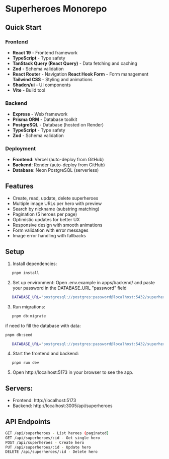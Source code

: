 # Superheroes Monorepo

## Quick Start

### Frontend

- **React 19** - Frontend framework
- **TypeScript** - Type safety
- **TanStack Query (React Query)** - Data fetching and caching
- **Zod** - Schema validation
- **React Router** - Navigation
  **React Hook Form** - Form management
  **Tailwind CSS** - Styling and animations
- **Shadcn/ui** - UI components
- **Vite** - Build tool

### Backend

- **Express** - Web framework
- **Prisma ORM** - Database toolkit
- **PostgreSQL** - Database (hosted on Render)
- **TypeScript** - Type safety
- **Zod** - Schema validation

### Deployment

- **Frontend**: Vercel (auto-deploy from GitHub)
- **Backend**: Render (auto-deploy from GitHub)
- **Database**: Neon PostgreSQL (serverless)

## Features

- Create, read, update, delete superheroes
- Multiple image URLs per hero with preview
- Search by nickname (substring matching)
- Pagination (5 heroes per page)
- Optimistic updates for better UX
- Responsive design with smooth animations
- Form validation with error messages
- Image error handling with fallbacks

## Setup

1. Install dependencies:

```bash
   pnpm install
```

2. Set up environment:
   Open .env.example in
   apps/backend/
   and paste your password in the DATABASE_URL "password" field

```bash
   DATABASE_URL="postgresql://postgres:password@localhost:5432/superheroes_db"
```

3. Run migrations:

```bash
   pnpm db:migrate
```

if need to fill the database with data:

```bash
pnpm db:seed
```

```bash
   DATABASE_URL="postgresql://postgres:password@localhost:5432/superheroes_db"
```

4. Start the frontend and backend:

```bash
   pnpm run dev
```

5. Open http://localhost:5173 in your browser to see the app.

## Servers:

- Frontend: http://localhost:5173
- Backend: http://localhost:3005/api/superheroes

## API Endpoints

```bash
GET /api/superheroes - List heroes (paginated)
GET /api/superheroes/:id - Get single hero
POST /api/superheroes - Create hero
PUT /api/superheroes/:id - Update hero
DELETE /api/superheroes/:id - Delete hero
```
